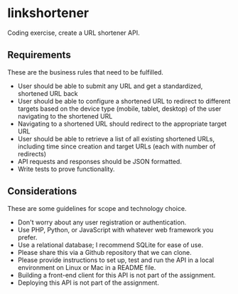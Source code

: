# linkshortener
Coding exercise, create a URL shortener API.

## Requirements
These are the business rules that need to be fulfilled.

* User should be able to submit any URL and get a standardized, shortened URL back
* User should be able to configure a shortened URL to redirect to different targets based on the device type (mobile, tablet, desktop) of the user navigating to the shortened URL
* Navigating to a shortened URL should redirect to the appropriate target URL
* User should be able to retrieve a list of all existing shortened URLs, including time since creation and target URLs (each with number of redirects)
* API requests and responses should be JSON formatted.
* Write tests to prove functionality.

## Considerations
These are some guidelines for scope and technology choice.

* Don't worry about any user registration or authentication.
* Use PHP, Python, or JavaScript with whatever web framework you prefer.
* Use a relational database; I recommend SQLite for ease of use.
* Please share this via a Github repository that we can clone.
* Please provide instructions to set up, test and run the API in a local environment on Linux or Mac in a README file.
* Building a front-end client for this API is not part of the assignment.
* Deploying this API is not part of the assignment.
